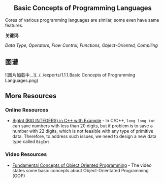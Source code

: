 <h2 align="center">Basic Concepts of Programming Languages</h2>
<p>
Cores of various programming languages are similar, some even have same features.
</p>

**关键词:**

*Data Type, Operators, Flow Control, Functions, Object-Oriented, Compiling*

## 图谱
![图片加载中...](../../exports/1.1.1.Basic Concepts of Programming Languages.png)

## More Resources

### Online Resources
* [BigInt (BIG INTEGERS) in C++ with Example](https://www.geeksforgeeks.org/bigint-big-integers-in-c-with-example/) - In C/C++, `long long int` can save numbers with less than 20 digits, but if problem is to save a number with 22 digits,  which is not feasible with any type of primitive data. Therefore, to address such issues, we need to design a new data type called `BigInt`.

### Video Resources
* [Fundamental Concepts of Object Oriented Programming](https://www.youtube.com/watch?v=m_MQYyJpIjg) - The video states some basic concepts about Object-Orientated Programming (OOP)